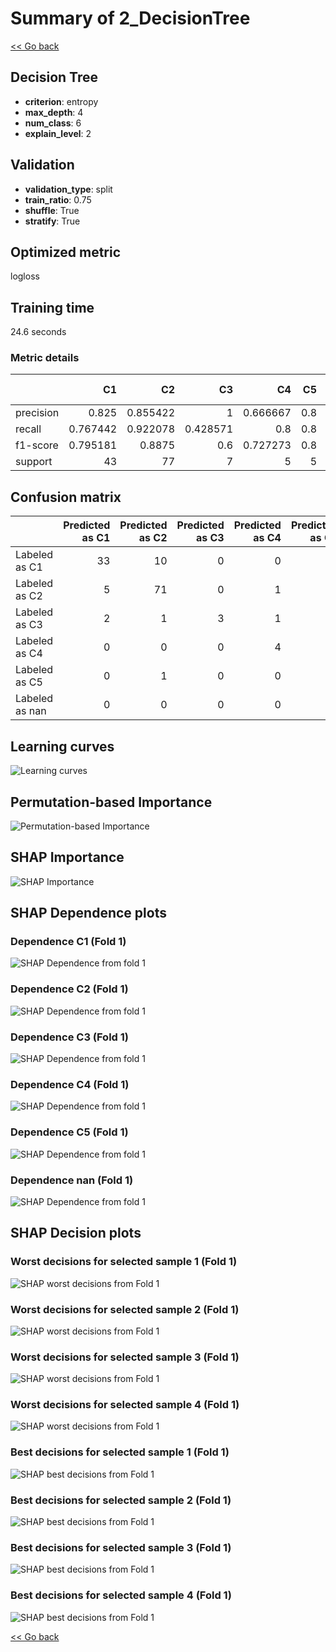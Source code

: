 # Summary of 2_DecisionTree

[<< Go back](../README.md)


## Decision Tree
- **criterion**: entropy
- **max_depth**: 4
- **num_class**: 6
- **explain_level**: 2

## Validation
 - **validation_type**: split
 - **train_ratio**: 0.75
 - **shuffle**: True
 - **stratify**: True

## Optimized metric
logloss

## Training time

24.6 seconds

### Metric details
|           |        C1 |        C2 |       C3 |       C4 |   C5 |   nan |   accuracy |   macro avg |   weighted avg |   logloss |
|:----------|----------:|----------:|---------:|---------:|-----:|------:|-----------:|------------:|---------------:|----------:|
| precision |  0.825    |  0.855422 | 1        | 0.666667 |  0.8 |     1 |    0.84507 |    0.857848 |        0.84983 |   0.69032 |
| recall    |  0.767442 |  0.922078 | 0.428571 | 0.8      |  0.8 |     1 |    0.84507 |    0.786349 |        0.84507 |   0.69032 |
| f1-score  |  0.795181 |  0.8875   | 0.6      | 0.727273 |  0.8 |     1 |    0.84507 |    0.801659 |        0.84061 |   0.69032 |
| support   | 43        | 77        | 7        | 5        |  5   |     5 |    0.84507 |  142        |      142       |   0.69032 |


## Confusion matrix
|                |   Predicted as C1 |   Predicted as C2 |   Predicted as C3 |   Predicted as C4 |   Predicted as C5 |   Predicted as nan |
|:---------------|------------------:|------------------:|------------------:|------------------:|------------------:|-------------------:|
| Labeled as C1  |                33 |                10 |                 0 |                 0 |                 0 |                  0 |
| Labeled as C2  |                 5 |                71 |                 0 |                 1 |                 0 |                  0 |
| Labeled as C3  |                 2 |                 1 |                 3 |                 1 |                 0 |                  0 |
| Labeled as C4  |                 0 |                 0 |                 0 |                 4 |                 1 |                  0 |
| Labeled as C5  |                 0 |                 1 |                 0 |                 0 |                 4 |                  0 |
| Labeled as nan |                 0 |                 0 |                 0 |                 0 |                 0 |                  5 |

## Learning curves
![Learning curves](learning_curves.png)

## Permutation-based Importance
![Permutation-based Importance](permutation_importance.png)

## SHAP Importance
![SHAP Importance](shap_importance.png)

## SHAP Dependence plots

### Dependence C1 (Fold 1)
![SHAP Dependence from fold 1](learner_fold_0_shap_dependence_class_C1.png)
### Dependence C2 (Fold 1)
![SHAP Dependence from fold 1](learner_fold_0_shap_dependence_class_C2.png)
### Dependence C3 (Fold 1)
![SHAP Dependence from fold 1](learner_fold_0_shap_dependence_class_C3.png)
### Dependence C4 (Fold 1)
![SHAP Dependence from fold 1](learner_fold_0_shap_dependence_class_C4.png)
### Dependence C5 (Fold 1)
![SHAP Dependence from fold 1](learner_fold_0_shap_dependence_class_C5.png)
### Dependence nan (Fold 1)
![SHAP Dependence from fold 1](learner_fold_0_shap_dependence_class_nan.png)

## SHAP Decision plots

### Worst decisions for selected sample 1 (Fold 1)
![SHAP worst decisions from Fold 1](learner_fold_0_sample_0_worst_decisions.png)
### Worst decisions for selected sample 2 (Fold 1)
![SHAP worst decisions from Fold 1](learner_fold_0_sample_1_worst_decisions.png)
### Worst decisions for selected sample 3 (Fold 1)
![SHAP worst decisions from Fold 1](learner_fold_0_sample_2_worst_decisions.png)
### Worst decisions for selected sample 4 (Fold 1)
![SHAP worst decisions from Fold 1](learner_fold_0_sample_3_worst_decisions.png)
### Best decisions for selected sample 1 (Fold 1)
![SHAP best decisions from Fold 1](learner_fold_0_sample_0_best_decisions.png)
### Best decisions for selected sample 2 (Fold 1)
![SHAP best decisions from Fold 1](learner_fold_0_sample_1_best_decisions.png)
### Best decisions for selected sample 3 (Fold 1)
![SHAP best decisions from Fold 1](learner_fold_0_sample_2_best_decisions.png)
### Best decisions for selected sample 4 (Fold 1)
![SHAP best decisions from Fold 1](learner_fold_0_sample_3_best_decisions.png)

[<< Go back](../README.md)
